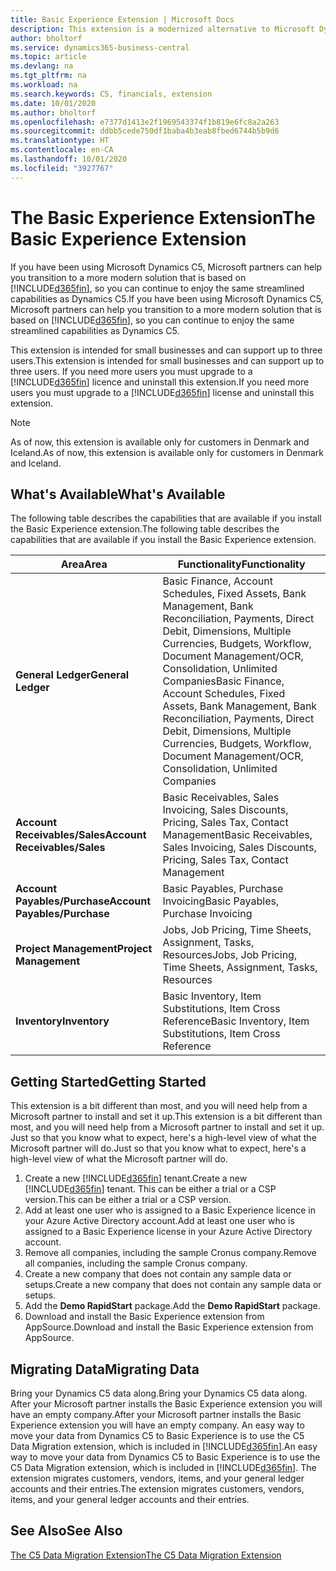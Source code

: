 ```yaml
---
title: Basic Experience Extension | Microsoft Docs
description: This extension is a modernized alternative to Microsoft Dynamics C5.
author: bholtorf
ms.service: dynamics365-business-central
ms.topic: article
ms.devlang: na
ms.tgt_pltfrm: na
ms.workload: na
ms.search.keywords: C5, financials, extension
ms.date: 10/01/2020
ms.author: bholtorf
ms.openlocfilehash: e7377d1413e2f1969543374f1b819e6fc8a2a263
ms.sourcegitcommit: ddbb5cede750df1baba4b3eab8fbed6744b5b9d6
ms.translationtype: HT
ms.contentlocale: en-CA
ms.lasthandoff: 10/01/2020
ms.locfileid: "3927767"
---
```

# <a name="the-basic-experience-extension"></a><span data-ttu-id="50e55-103">The Basic Experience Extension</span><span class="sxs-lookup"><span data-stu-id="50e55-103">The Basic Experience Extension</span></span>
<span data-ttu-id="50e55-104">If you have been using Microsoft Dynamics C5, Microsoft partners can help you transition to a more modern solution that is based on [!INCLUDE[d365fin](includes/d365fin_md.md)], so you can continue to enjoy the same streamlined capabilities as Dynamics C5.</span><span class="sxs-lookup"><span data-stu-id="50e55-104">If you have been using Microsoft Dynamics C5, Microsoft partners can help you transition to a more modern solution that is based on [!INCLUDE[d365fin](includes/d365fin_md.md)], so you can continue to enjoy the same streamlined capabilities as Dynamics C5.</span></span>

<span data-ttu-id="50e55-105">This extension is intended for small businesses and can support up to three users.</span><span class="sxs-lookup"><span data-stu-id="50e55-105">This extension is intended for small businesses and can support up to three users.</span></span> <span data-ttu-id="50e55-106">If you need more users you must upgrade to a [!INCLUDE[d365fin](includes/d365fin_md.md)] licence and uninstall this extension.</span><span class="sxs-lookup"><span data-stu-id="50e55-106">If you need more users you must upgrade to a [!INCLUDE[d365fin](includes/d365fin_md.md)] license and uninstall this extension.</span></span>

> [!NOTE]
> <span data-ttu-id="50e55-107">As of now, this extension is available only for customers in Denmark and Iceland.</span><span class="sxs-lookup"><span data-stu-id="50e55-107">As of now, this extension is available only for customers in Denmark and Iceland.</span></span> 

## <a name="whats-available"></a><span data-ttu-id="50e55-108">What's Available</span><span class="sxs-lookup"><span data-stu-id="50e55-108">What's Available</span></span>
<span data-ttu-id="50e55-109">The following table describes the capabilities that are available if you install the Basic Experience extension.</span><span class="sxs-lookup"><span data-stu-id="50e55-109">The following table describes the capabilities that are available if you install the Basic Experience extension.</span></span>

|<span data-ttu-id="50e55-110">Area</span><span class="sxs-lookup"><span data-stu-id="50e55-110">Area</span></span>  |<span data-ttu-id="50e55-111">Functionality</span><span class="sxs-lookup"><span data-stu-id="50e55-111">Functionality</span></span>  |
|---------|---------|
|<span data-ttu-id="50e55-112">**General Ledger**</span><span class="sxs-lookup"><span data-stu-id="50e55-112">**General Ledger**</span></span> |<span data-ttu-id="50e55-113">Basic Finance, Account Schedules, Fixed Assets, Bank Management, Bank Reconciliation, Payments, Direct Debit, Dimensions, Multiple Currencies, Budgets, Workflow, Document Management/OCR, Consolidation, Unlimited Companies</span><span class="sxs-lookup"><span data-stu-id="50e55-113">Basic Finance, Account Schedules, Fixed Assets, Bank Management, Bank Reconciliation, Payments, Direct Debit, Dimensions, Multiple Currencies, Budgets, Workflow, Document Management/OCR, Consolidation, Unlimited Companies</span></span>|
|<span data-ttu-id="50e55-114">**Account Receivables/Sales**</span><span class="sxs-lookup"><span data-stu-id="50e55-114">**Account Receivables/Sales**</span></span> |<span data-ttu-id="50e55-115">Basic Receivables, Sales Invoicing, Sales Discounts, Pricing, Sales Tax, Contact Management</span><span class="sxs-lookup"><span data-stu-id="50e55-115">Basic Receivables, Sales Invoicing, Sales Discounts, Pricing, Sales Tax, Contact Management</span></span> |
|<span data-ttu-id="50e55-116">**Account Payables/Purchase**</span><span class="sxs-lookup"><span data-stu-id="50e55-116">**Account Payables/Purchase**</span></span> |<span data-ttu-id="50e55-117">Basic Payables, Purchase Invoicing</span><span class="sxs-lookup"><span data-stu-id="50e55-117">Basic Payables, Purchase Invoicing</span></span> |
|<span data-ttu-id="50e55-118">**Project Management**</span><span class="sxs-lookup"><span data-stu-id="50e55-118">**Project Management**</span></span> |<span data-ttu-id="50e55-119">Jobs, Job Pricing, Time Sheets, Assignment, Tasks, Resources</span><span class="sxs-lookup"><span data-stu-id="50e55-119">Jobs, Job Pricing, Time Sheets, Assignment, Tasks, Resources</span></span> |
|<span data-ttu-id="50e55-120">**Inventory**</span><span class="sxs-lookup"><span data-stu-id="50e55-120">**Inventory**</span></span> |<span data-ttu-id="50e55-121">Basic Inventory, Item Substitutions, Item Cross Reference</span><span class="sxs-lookup"><span data-stu-id="50e55-121">Basic Inventory, Item Substitutions, Item Cross Reference</span></span> |

## <a name="getting-started"></a><span data-ttu-id="50e55-122">Getting Started</span><span class="sxs-lookup"><span data-stu-id="50e55-122">Getting Started</span></span>
<span data-ttu-id="50e55-123">This extension is a bit different than most, and you will need help from a Microsoft partner to install and set it up.</span><span class="sxs-lookup"><span data-stu-id="50e55-123">This extension is a bit different than most, and you will need help from a Microsoft partner to install and set it up.</span></span> <span data-ttu-id="50e55-124">Just so that you know what to expect, here's a high-level view of what the Microsoft partner will do.</span><span class="sxs-lookup"><span data-stu-id="50e55-124">Just so that you know what to expect, here's a high-level view of what the Microsoft partner will do.</span></span>

1. <span data-ttu-id="50e55-125">Create a new [!INCLUDE[d365fin](includes/d365fin_md.md)] tenant.</span><span class="sxs-lookup"><span data-stu-id="50e55-125">Create a new [!INCLUDE[d365fin](includes/d365fin_md.md)] tenant.</span></span> <span data-ttu-id="50e55-126">This can be either a trial or a CSP version.</span><span class="sxs-lookup"><span data-stu-id="50e55-126">This can be either a trial or a CSP version.</span></span>
2. <span data-ttu-id="50e55-127">Add at least one user who is assigned to a Basic Experience licence in your Azure Active Directory account.</span><span class="sxs-lookup"><span data-stu-id="50e55-127">Add at least one user who is assigned to a Basic Experience license in your Azure Active Directory account.</span></span>
3. <span data-ttu-id="50e55-128">Remove all companies, including the sample Cronus company.</span><span class="sxs-lookup"><span data-stu-id="50e55-128">Remove all companies, including the sample Cronus company.</span></span>
4. <span data-ttu-id="50e55-129">Create a new company that does not contain any sample data or setups.</span><span class="sxs-lookup"><span data-stu-id="50e55-129">Create a new company that does not contain any sample data or setups.</span></span>
5. <span data-ttu-id="50e55-130">Add the **Demo RapidStart** package.</span><span class="sxs-lookup"><span data-stu-id="50e55-130">Add the **Demo RapidStart** package.</span></span> <!--what does the pockage contain?-->
6. <span data-ttu-id="50e55-131">Download and install the Basic Experience extension from AppSource.</span><span class="sxs-lookup"><span data-stu-id="50e55-131">Download and install the Basic Experience extension from AppSource.</span></span>

## <a name="migrating-data"></a><span data-ttu-id="50e55-132">Migrating Data</span><span class="sxs-lookup"><span data-stu-id="50e55-132">Migrating Data</span></span>
<span data-ttu-id="50e55-133">Bring your Dynamics C5 data along.</span><span class="sxs-lookup"><span data-stu-id="50e55-133">Bring your Dynamics C5 data along.</span></span> <span data-ttu-id="50e55-134">After your Microsoft partner installs the Basic Experience extension you will have an empty company.</span><span class="sxs-lookup"><span data-stu-id="50e55-134">After your Microsoft partner installs the Basic Experience extension you will have an empty company.</span></span> <span data-ttu-id="50e55-135">An easy way to move your data from Dynamics C5 to Basic Experience is to use the C5 Data Migration extension, which is included in [!INCLUDE[d365fin](includes/d365fin_md.md)].</span><span class="sxs-lookup"><span data-stu-id="50e55-135">An easy way to move your data from Dynamics C5 to Basic Experience is to use the C5 Data Migration extension, which is included in [!INCLUDE[d365fin](includes/d365fin_md.md)].</span></span> <span data-ttu-id="50e55-136">The extension migrates customers, vendors, items, and your general ledger accounts and their entries.</span><span class="sxs-lookup"><span data-stu-id="50e55-136">The extension migrates customers, vendors, items, and your general ledger accounts and their entries.</span></span>

## <a name="see-also"></a><span data-ttu-id="50e55-137">See Also</span><span class="sxs-lookup"><span data-stu-id="50e55-137">See Also</span></span>
[<span data-ttu-id="50e55-138">The C5 Data Migration Extension</span><span class="sxs-lookup"><span data-stu-id="50e55-138">The C5 Data Migration Extension</span></span>](ui-extensions-c5-data-migration.md)